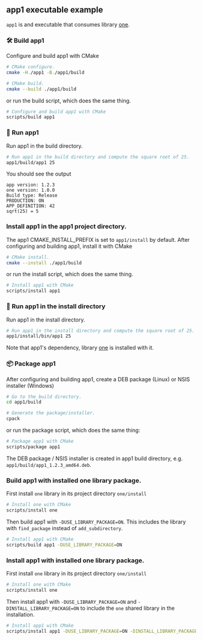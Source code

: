 ## app1 executable example

`app1` is and executable that consumes library [one](../one/README.md).

### 🛠️ Build app1

Configure and build app1 with CMake

```bash
# CMake configure.
cmake -H./app1 -B./app1/build

# CMake build.
cmake --build ./app1/build
```

or run the build script, which does the same thing.

```bash
# Configure and build app1 with CMake
scripts/build app1
```

### 🏃 Run app1 

Run app1 in the build directory.

```bash
# Run app1 in the build directory and compute the square root of 25.
app1/build/app1 25
```

You should see the output

```
app version: 1.2.3
one version: 1.0.0
Build type: Release
PRODUCTION: ON
APP_DEFINITION: 42
sqrt(25) = 5
```

### Install app1 in the app1 project directory.

The app1 CMAKE_INSTALL_PREFIX is set to `app1/install` by default.
After configuring and building app1, install it with CMake
```bash
# CMake install.
cmake --install ./app1/build
```

or run the install script, which does the same thing.

```bash
# Install app1 with CMake
scripts/install app1
```

### 🏃 Run app1 in the install directory 

Run app1 in the install directory.

```bash
# Run app1 in the install directory and compute the square root of 25.
app1/install/bin/app1 25
```

Note that app1's dependency, library [one](../one/README.md) is installed with it.

### 📦 Package app1

After configuring and building app1, create a DEB package (Linux) or NSIS installer (Windows)

```bash
# Go to the build directory.
cd app1/build

# Generate the package/installer.
cpack
```

or run the package script, which does the same thing:

```bash
# Package app1 with CMake
scripts/package app1
```

The DEB package / NSIS installer is created in app1 build directory, e.g. `app1/build/app1_1.2.3_amd64.deb`.

### Build app1 with installed one library package.

First install `one` library in its project directory `one/install`

```bash
# Install one with CMake
scripts/install one
```

Then build app1 with `-DUSE_LIBRARY_PACKAGE=ON`.
This includes the library with `find_package` instead of `add_subdirectory`.

```bash
# Install app1 with CMake
scripts/build app1 -DUSE_LIBRARY_PACKAGE=ON
```

### Install app1 with installed one library package.

First install `one` library in its project directory `one/install`

```bash
# Install one with CMake
scripts/install one
```

Then install app1 with `-DUSE_LIBRARY_PACKAGE=ON` and `-DINSTALL_LIBRARY_PACKAGE=ON` to include the `one` shared library in the installation.


```bash
# Install app1 with CMake
scripts/install app1 -DUSE_LIBRARY_PACKAGE=ON -DINSTALL_LIBRARY_PACKAGE=ON

```